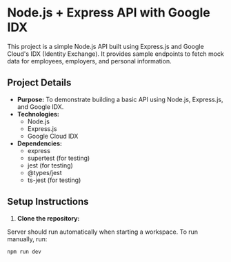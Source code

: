 # Node.js + Express API with Google IDX

This project is a simple Node.js API built using Express.js and Google Cloud's IDX (Identity Exchange). It provides sample endpoints to fetch mock data for employees, employers, and personal information.

## Project Details

* **Purpose:** To demonstrate building a basic API using Node.js, Express.js, and Google IDX.
* **Technologies:**
    * Node.js
    * Express.js
    * Google Cloud IDX
* **Dependencies:**
    * express
    * supertest (for testing)
    * jest (for testing)
    * @types/jest
    * ts-jest (for testing)


## Setup Instructions

1. **Clone the repository:**
   

Server should run automatically when starting a workspace. To run manually, run:
```sh
npm run dev
```
